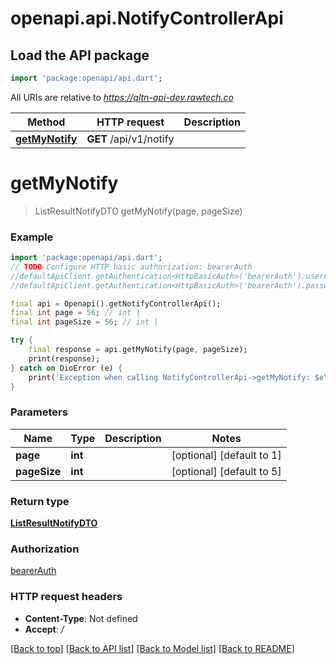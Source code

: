 # openapi.api.NotifyControllerApi

## Load the API package
```dart
import 'package:openapi/api.dart';
```

All URIs are relative to *https://qltn-api-dev.rawtech.co*

Method | HTTP request | Description
------------- | ------------- | -------------
[**getMyNotify**](NotifyControllerApi.md#getmynotify) | **GET** /api/v1/notify | 


# **getMyNotify**
> ListResultNotifyDTO getMyNotify(page, pageSize)



### Example
```dart
import 'package:openapi/api.dart';
// TODO Configure HTTP basic authorization: bearerAuth
//defaultApiClient.getAuthentication<HttpBasicAuth>('bearerAuth').username = 'YOUR_USERNAME'
//defaultApiClient.getAuthentication<HttpBasicAuth>('bearerAuth').password = 'YOUR_PASSWORD';

final api = Openapi().getNotifyControllerApi();
final int page = 56; // int | 
final int pageSize = 56; // int | 

try {
    final response = api.getMyNotify(page, pageSize);
    print(response);
} catch on DioError (e) {
    print('Exception when calling NotifyControllerApi->getMyNotify: $e\n');
}
```

### Parameters

Name | Type | Description  | Notes
------------- | ------------- | ------------- | -------------
 **page** | **int**|  | [optional] [default to 1]
 **pageSize** | **int**|  | [optional] [default to 5]

### Return type

[**ListResultNotifyDTO**](ListResultNotifyDTO.md)

### Authorization

[bearerAuth](../README.md#bearerAuth)

### HTTP request headers

 - **Content-Type**: Not defined
 - **Accept**: */*

[[Back to top]](#) [[Back to API list]](../README.md#documentation-for-api-endpoints) [[Back to Model list]](../README.md#documentation-for-models) [[Back to README]](../README.md)

